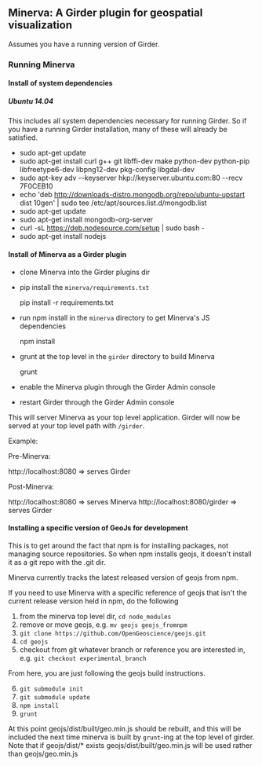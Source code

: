 ## Minerva: A Girder plugin for geospatial visualization

Assumes you have a running version of Girder.

### Running Minerva

#### Install of system dependencies

##### Ubuntu 14.04

This includes all system dependencies necessary for running Girder.  So if you have a running Girder installation, many of these
will already be satisfied.

- sudo apt-get update
- sudo apt-get install curl g++ git libffi-dev make python-dev python-pip libfreetype6-dev libpng12-dev pkg-config libgdal-dev
- sudo apt-key adv --keyserver hkp://keyserver.ubuntu.com:80 --recv 7F0CEB10
- echo 'deb http://downloads-distro.mongodb.org/repo/ubuntu-upstart dist 10gen'     | sudo tee /etc/apt/sources.list.d/mongodb.list
- sudo apt-get update
- sudo apt-get install mongodb-org-server
- curl -sL https://deb.nodesource.com/setup | sudo bash -
- sudo apt-get install nodejs

#### Install of Minerva as a Girder plugin

- clone Minerva into the Girder plugins dir
- pip install the `minerva/requirements.txt`

    pip install -r requirements.txt

- run npm install in the `minerva` directory to get Minerva's JS dependencies

    npm install

- grunt at the top level in the `girder` directory to build Minerva

    grunt

- enable the Minerva plugin through the Girder Admin console
- restart Girder through the Girder Admin console

This will server Minerva as your top level application.  Girder will
now be served at your top level path with `/girder`.

Example:

Pre-Minerva:

http://localhost:8080           => serves Girder

Post-Minerva:

http://localhost:8080           => serves Minerva
http://localhost:8080/girder    => serves Girder


#### Installing a specific version of GeoJs for development

This is to get around the fact that npm is for installing packages, not managing source repositories.  So when npm installs geojs, it doesn't install it as a git repo with the .git dir.

Minerva currently tracks the latest released version of geojs from npm.

If you need to use Minerva with a specific reference of geojs that isn't the current release version held in npm, do the following

  1. from the minerva top level dir, `cd node_modules`
  2. remove or move geojs, e.g. `mv geojs geojs_fromnpm`
  3. `git clone https://github.com/OpenGeoscience/geojs.git`
  4. `cd geojs`
  5. checkout from git whatever branch or reference you are interested in, e.g. `git checkout experimental_branch`

From here, you are just following the geojs build instructions.

  6. `git submodule init`
  7. `git submodule update`
  8. `npm install`
  9. `grunt`

At this point geojs/dist/built/geo.min.js should be rebuilt, and this will be included the next time minerva is built by `grunt`-ing at the top level of girder. Note that if geojs/dist/* exists geojs/dist/built/geo.min.js will be used rather
than geojs/geo.min.js

